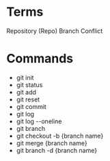 # Terms

Repository (Repo)
Branch
Conflict

# Commands 

- git init 
- git status
- git add
- git reset
- git commit 
- git log 
- git log --oneline
- git branch 
- git checkout -b {branch name}
- git merge {branch name}
- git branch -d {branch name}